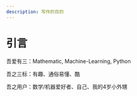 ```yaml
---
description: 写作的目的
---
```


# 引言

吾爱有三：Mathematic,  Machine-Learning,  Python

吾之三标：有趣、通俗易懂、酷

吾之用户：数学/机器爱好者、自己、我的4岁小外甥

